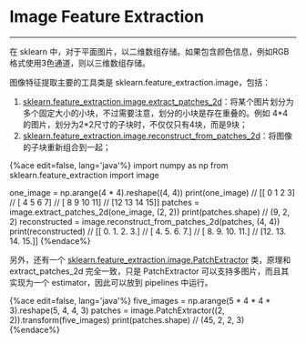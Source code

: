 <!-- toc -->

# Image Feature Extraction

---

在 sklearn 中，对于平面图片，以二维数组存储。如果包含颜色信息，例如RGB格式使用3色通道，则以三维数组存储。

图像特征提取主要的工具类是 sklearn.feature_extraction.image，包括：

1. [sklearn.feature_extraction.image.extract_patches_2d](https://scikit-learn.org/stable/modules/generated/sklearn.feature_extraction.image.extract_patches_2d.html)：将某个图片划分为多个固定大小的小块，不过需要注意，划分的小块是存在重叠的。例如 4\*4 的图片，划分为2\*2尺寸的子块时，不仅仅只有4块，而是9块；
2. [sklearn.feature_extraction.image.reconstruct_from_patches_2d](https://scikit-learn.org/stable/modules/generated/sklearn.feature_extraction.image.reconstruct_from_patches_2d.html)：将图像的子块重新组合到一起；

{%ace edit=false, lang='java'%}
import numpy as np
from sklearn.feature_extraction import image

one_image = np.arange(4 * 4).reshape((4, 4))
print(one_image)
// [[ 0  1  2  3]
//  [ 4  5  6  7]
//  [ 8  9 10 11]
//  [12 13 14 15]]
patches = image.extract_patches_2d(one_image, (2, 2))
print(patches.shape)
// (9, 2, 2)
reconstructed = image.reconstruct_from_patches_2d(patches, (4, 4))
print(reconstructed)
// [[ 0.  1.  2.  3.]
//  [ 4.  5.  6.  7.]
//  [ 8.  9. 10. 11.]
//  [12. 13. 14. 15.]]
{%endace%}

另外，还有一个 [sklearn.feature_extraction.image.PatchExtractor](https://scikit-learn.org/stable/modules/generated/sklearn.feature_extraction.image.PatchExtractor.html) 类，原理和 extract\_patches\_2d 完全一致，只是 PatchExtractor 可以支持多图片，而且其实现为一个 estimator，因此可以放到 pipelines 中运行。

{%ace edit=false, lang='java'%}
five_images = np.arange(5 * 4 * 4 * 3).reshape(5, 4, 4, 3)
patches = image.PatchExtractor((2, 2)).transform(five_images)
print(patches.shape)
// (45, 2, 2, 3)
{%endace%}
